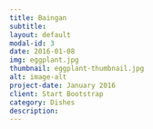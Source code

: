 ```yaml
---
title: Baingan
subtitle: 
layout: default
modal-id: 3
date: 2016-01-08
img: eggplant.jpg
thumbnail: eggplant-thumbnail.jpg
alt: image-alt
project-date: January 2016
client: Start Bootstrap
category: Dishes
description: 
---
```

